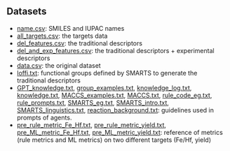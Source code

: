 ## Datasets
- [name.csv](name.csv): SMILES and IUPAC names
- [all_targets.csv](all_targets.csv): the targets data
- [del_features.csv](del_features.csv): the traditional descriptors
- [del_and_exp_features.csv](del_and_exp_features.csv): the traditional descriptors + experimental descriptors
- [data.csv](data.csv): the original dataset
- [loffi.txt](loffi.txt): functional groups defined by SMARTS to generate the traditional descriptors
- [GPT_knowledge.txt](GPT_knowledge.txt), [group_examples.txt](group_examples.txt), [knowledge_log.txt](knowledge_log.txt), [knowledge.txt](knowledge.txt), [MACCS_examples.txt](MACCS_examples.txt), [MACCS.txt](MACCS.txt), [rule_code_eg.txt](rule_code_eg.txt), [rule_prompts.txt](rule_prompts.txt), [SMARTS_eg.txt](SMARTS_eg.txt), [SMARTS_intro.txt](SMARTS_intro.txt), [SMARTS_linguistics.txt](SMARTS_linguistics.txt), [reaction_background.txt](reaction_background.txt): guidelines used in prompts of agents.
- [pre_rule_metric_Fe_Hf.txt](pre_rule_metric_Fe_Hf.txt), [pre_rule_metric_yield.txt](pre_rule_metric_yield.txt), [pre_ML_metric_Fe_Hf.txt](pre_ML_metric_Fe_Hf.txt), [pre_ML_metric_yield.txt](pre_ML_metric_yield.txt): reference of metrics (rule metrics and ML metrics) on two different targets (Fe/Hf, yield)